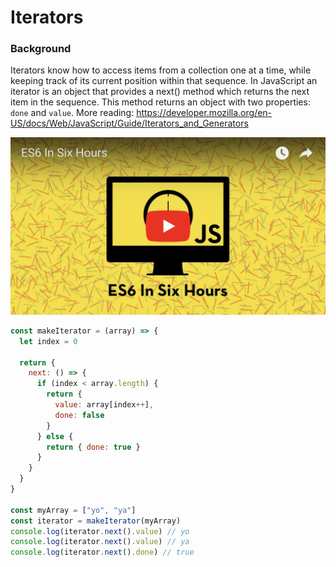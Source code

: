 # Iterators

### Background
Iterators know how to access items from a collection one at a time, while keeping track of its
current position within that sequence. In JavaScript an iterator is an object that provides a
next() method which returns the next item in the sequence. This method returns an object with two
properties: `done` and `value`. More reading: https://developer.mozilla.org/en-US/docs/Web/JavaScript/Guide/Iterators_and_Generators

[![example-link](../media/youtube-example-image.png)](https://youtu.be/DuMXCUCRl2Y)

```js
const makeIterator = (array) => {
  let index = 0

  return {
    next: () => {
      if (index < array.length) {
        return {
          value: array[index++],
          done: false
        }
      } else {
        return { done: true }
      }
    }
  }
}

const myArray = ["yo", "ya"]
const iterator = makeIterator(myArray)
console.log(iterator.next().value) // yo
console.log(iterator.next().value) // ya
console.log(iterator.next().done) // true
```
